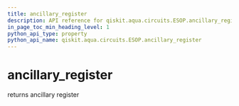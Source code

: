 ```yaml
---
title: ancillary_register
description: API reference for qiskit.aqua.circuits.ESOP.ancillary_register
in_page_toc_min_heading_level: 1
python_api_type: property
python_api_name: qiskit.aqua.circuits.ESOP.ancillary_register
---
```


# ancillary\_register

returns ancillary register

